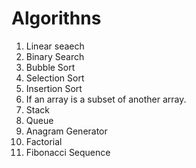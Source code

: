 # Algorithns

1. Linear seaech
2. Binary Search
3. Bubble Sort 
4. Selection Sort 
5. Insertion Sort 
6. If an array is a subset of another array.
7. Stack 
8. Queue 
9. Anagram Generator
10. Factorial
11. Fibonacci Sequence 